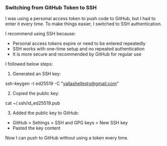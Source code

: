 ### Switching from GitHub Token to SSH

I was using a personal access token to push code to GitHub, but I had to enter it every time. To make things easier, I switched to SSH authentication.

I recommend using SSH because:

- Personal access tokens expire or need to be entered repeatedly
- SSH works with one-time setup and no repeated authentication
- It is more secure and recommended by GitHub for regular use

I followed below steps:

1. Generated an SSH key:

ssh-keygen -t ed25519 -C "yallashellesty@gmail.com"

2. Copied the public key:

cat ~/.ssh/id_ed25519.pub

3. Added the public key to GitHub:
- GitHub > Settings > SSH and GPG keys > New SSH key
- Pasted the key content

Now I can push to GitHub without using a token every time.
